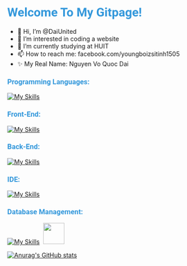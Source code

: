 <h1 style="font-family: 'Roboto', sans-serif; color: #3498db;">Welcome To My Gitpage!</h1>

- 👋 Hi, I’m @DaiUnited
- 👀 I’m interested in coding a website
- 🌱 I’m currently studying at HUIT
- 📫 How to reach me: facebook.com/youngboizsitinh1505
- ✨ My Real Name: Nguyen Vo Quoc Dai
<h3 style="font-family: 'Roboto', sans-serif; color: #3498db;">Programming Languages:</h3>

[![My Skills](https://skillicons.dev/icons?i=java,cs,js&theme=light)](https://skillicons.dev)

<h3 style="font-family: 'Roboto', sans-serif; color: #3498db;">Front-End:</h3>

[![My Skills](https://skillicons.dev/icons?i=js,html,css,bootstrap,jquery&theme=light)](https://skillicons.dev)

<h3 style="font-family: 'Roboto', sans-serif; color: #3498db;">Back-End:</h3>

[![My Skills](https://skillicons.dev/icons?i=spring,dotnet,hibernate&theme=light)](https://skillicons.dev)

<h3 style="font-family: 'Roboto', sans-serif; color: #3498db;">IDE:</h3>

[![My Skills](https://skillicons.dev/icons?i=git,github,idea,visualstudio,vscode)](https://skillicons.dev)

<h3 style="font-family: 'Roboto', sans-serif; color: #3498db;">Database Management:</h3>

[![My Skills](https://skillicons.dev/icons?i=mysql,mongodb&theme=light)](https://skillicons.dev)  <img src="https://github.com/user-attachments/assets/7e23bcae-1b0a-45eb-be65-d8d65a8d9c35" width="49" height="49">

[![Anurag's GitHub stats](https://github-readme-stats.vercel.app/api?username=DaiUnited&show_icons=true&theme=dark)](https://github.com/DaiUnited/github-readme-stats)

<!---
DaiUnited/DaiUnited is a ✨ special ✨ repository because its `README.md` (this file) appears on your GitHub profile.
You can click the Preview link to take a look at your changes.
--->
